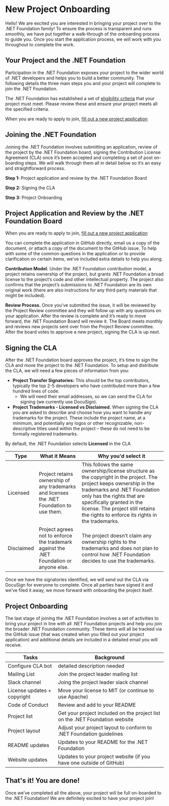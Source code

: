 # New Project Onboarding
Hello!  We are excited you are interested in bringing your project over to the .NET Foundation family!  To ensure the process is transparent and runs smoothly, we have put together a walk-through of the onboarding process to guide you.  Once you start the application process, we will work with you throughout to complete the work.
## Your Project and the .NET Foundation
Participation in the .NET Foundation exposes your project to the wider world of .NET developers and helps you to build a better community.  The following details the three main steps you and your project will complete to join the .NET Foundation.

The .NET Foundation has established a set of [eligibility criteria](https://github.com/dotnet-foundation/projects#eligibility-criteria) that your project must meet.  Please review these and ensure your project meets all the specified criteria. 

When you are ready to apply to join, [fill out a new project application](https://github.com/dotnet-foundation/projects/issues/new?assignees=&labels=project+application&template=application.md&title=)

## Joining the .NET Foundation
Joining the .NET Foundation involves submitting an application, review of the project by the .NET Foundation board, signing the Contribution License Agreement (CLA) once it’s been accepted and completing a set of post on-boarding steps.  We will walk through them all in detail below so it’s an easy and straightforward process.

**Step 1:** Project application and review by the .NET Foundation Board

**Step 2:** Signing the CLA

**Step 3:** Project Onboarding

## Project Application and Review by the .NET Foundation Board

When you are ready to apply to join, [fill out a new project application](https://github.com/dotnet-foundation/projects/issues/new?assignees=&labels=project+application&template=application.md&title=)

You can complete the application in GitHub directly, email us a copy of the document, or attach a copy of the document to the GitHub issue.  To help with some of the common questions in the application or to provide clarification on certain items, we’ve included extra details to help you along.

**Contribution Model.**  Under the .NET Foundation contribution model, a project retains ownership of the project, but grants .NET Foundation a broad license to the project’s code and other intellectual property. The project also confirms that the project’s submissions to .NET Foundation are its own original work (there are also instructions for any third party materials that might be included).

**Review Process.** Once you’ve submitted the issue, it will be reviewed by the Project Review committee and they will follow up with any questions on your application.  After the review is complete and it’s ready to move forward, the .NET Foundation Board will review it.  The Board meets monthly and reviews new projects sent over from the Project Review committee.  After the board votes to approve a new project, signing the CLA is up next.

## Signing the CLA
After the .NET Foundation board approves the project, it’s time to sign the CLA and move the project to the .NET Foundation.  To setup and distribute the CLA, we will need a few pieces of information from you:

* **Project Transfer Signatories:** This should be the top contributors, typically the top 2-5 developers who have contributed more than a few hundred lines of code.
  * We will need their email addresses, so we can send the CLA for signing (we currently use DocuSign).
* **Project Trademarks - Licensed vs Disclaimed.** When signing the CLA you are asked to describe and choose how you want to handle any trademarks for the project.  These include the project name, at a minimum, and potentially any logos or other recognizable, non-descriptive titles used within the project – these do not need to be formally registered trademarks. 

By default, the .NET Foundation selects **Licensed** in the CLA

|Type|What it Means|Why you'd select it <img width=900/>|
-----|-------------|-------------------
|Licensed|Project retains ownership of any trademarks and licenses the .NET Foundation to use them.|This follows the same ownership/license structure as the copyright in the project. The project keeps ownership in the trademarks and .NET Foundation only has the rights that are specifically granted in the license. The project still retains the rights to enforce its rights in the trademarks. |
|Disclaimed|Project agrees not to enforce the trademark against the .NET Foundation or anyone else.|The project doesn’t claim any ownership rights to the trademarks and does not plan to control how .NET Foundation decides to use the trademarks. |

Once we have the signatories identified, we will send out the CLA via DocuSign for everyone to complete.  Once all parties have signed it and we’ve filed it away, we move forward with onboarding the project itself.

## Project Onboarding
The last stage of joining the .NET Foundation involves a set of activities to bring your project in line with all .NET Foundation projects and help you join the broader .NET Foundation community.  These items will all be tracked via the GitHub issue (that was created when you filled out your project application) and additional details are included in a detailed email you will receive.  

|Tasks|Background|
|-----|----------|
|Configure CLA bot| detailed description needed|
|Mailing List|Join the project leader mailing list|
|Slack channel|Joing the project leader slack channel|
|License updates + copyright|Move your license to MIT (or continue to use Apache)|
|Code of Conduct|Review and add to your README|
|Project list|Get your project included on the project list on the .NET Foundation website|
|Project layout|Adjust your project layout to conform to .NET Foundation guidelines|
|README updates|Updates to your README for the .NET Foundation|
|Website updates|Updates to your project website (if you have one outside of GitHub)|

## That's it!  You are done!
Once we’ve completed all the above, your project will be full on-boarded to the .NET Foundation!  We are definitely excited to have your project join!
